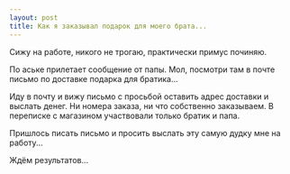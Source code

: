 ```yaml
---
layout: post
title: Как я заказывал подарок для моего брата...
---
```


Сижу на работе, никого не трогаю, практически примус починяю.

По аське прилетает сообщение от папы. Мол, посмотри там в почте письмо 
по доставке подарка для братика...

Иду в почту и вижу письмо с просьбой оставить адрес доставки и выслать 
денег. Ни номера заказа, ни что собственно заказываем. В переписке с 
магазином участвовали только братик и папа.

Пришлось писать письмо и просить выслать эту самую дудку мне на 
работу...

Ждём результатов...
